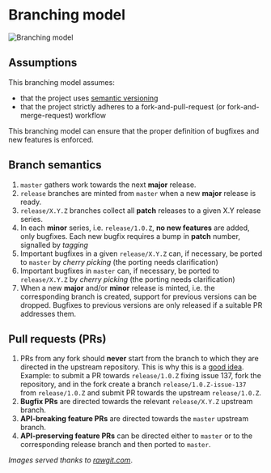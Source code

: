 # Branching model

![Branching model](https://cdn.rawgit.com/dev-cafe/branching-model/54f2f2aa2cf7a0bece/images/branching_model.png)



## Assumptions

This branching model assumes:

* that the project uses [semantic versioning](http://semver.org)
* that the project strictly adheres to a fork-and-pull-request (or fork-and-merge-request) workflow

This branching model can ensure that the proper definition of bugfixes and new
features is enforced.


## Branch semantics

1. `master` gathers work towards the next **major** release.
2. `release` branches are minted from `master` when a new **major** release is ready.
3. `release/X.Y.Z` branches collect all **patch** releases to a given X.Y
   release series.
4. In each **minor** series, i.e. `release/1.0.Z`, **no new features** are
   added, only bugfixes. Each new bugfix requires a bump in **patch** number,
   signalled by _tagging_
5. Important bugfixes in a given `release/X.Y.Z` can, if necessary, be ported
   to `master` by _cherry picking_ (the porting needs clarification)
6. Important bugfixes in `master` can, if necessary, be ported to
   `release/X.Y.Z` by _cherry picking_ (the porting needs clarification)
7. When a new **major** and/or **minor** release is minted, i.e. the
   corresponding branch is created, support for previous versions can be
   dropped. Bugfixes to previous versions are only released if a suitable PR
   addresses them.


## Pull requests (PRs)

1. PRs from any fork should __never__ start from the branch to which they are
   directed in the upstream repository.
   This is why this is a [good idea](http://blog.jasonmeridth.com/posts/do-not-issue-pull-requests-from-your-master-branch/).
   Example: to submit a PR towards `release/1.0.Z` fixing issue 137,
   fork the repository, and in the fork
   create a branch `release/1.0.Z-issue-137` from `release/1.0.Z`
   and submit PR towards the upstream `release/1.0.Z`.
2. **Bugfix PRs** are directed towards the relevant `release/X.Y.Z` upstream branch.
3. **API-breaking feature PRs** are directed towards the `master` upstream branch.
4. **API-preserving feature PRs** can be directed either to `master` or to the corresponding release branch and then ported to `master`.

_Images served thanks to [rawgit.com](https://rawgit.com)_.
